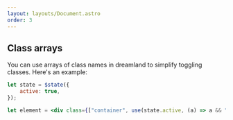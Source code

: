 ```yaml
---
layout: layouts/Document.astro
order: 3
---
```


## Class arrays

You can use arrays of class names in dreamland to simplify toggling classes. Here's an example:

```jsx
let state = $state({
	active: true,
});

let element = <div class={["container", use(state.active, (a) => a && "active")]}>Hello, world!</div>;
```
